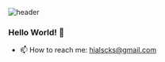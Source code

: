 ![header](https://capsule-render.vercel.app/api?type=Waving&color=timeGradient&height=230&section=header&text=KimMinchan95&fontAlign=65&fontAlignY=36&desc=FrontEnd&descAlign=88.5&descAlignY=50&animation=twinkling)
### Hello World! 👋

- 📫 How to reach me: hialscks@gmail.com

<!--
**KimMinchan95/KimMinchan95** is a ✨ _special_ ✨ repository because its `README.md` (this file) appears on your GitHub profile.

Here are some ideas to get you started:

- 🔭 I’m currently working on ...
- 🌱 I’m currently learning ...
- 👯 I’m looking to collaborate on ...
- 🤔 I’m looking for help with ...
- 💬 Ask me about ...
- 📫 How to reach me: ...
- 😄 Pronouns: ...
- ⚡ Fun fact: ...
-->
